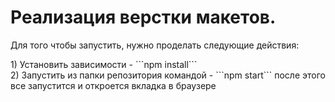 <h1>Реализация верстки макетов.</h1>
<p>Для того чтобы запустить, нужно проделать следующие действия:</p>
1) Установить зависимости - ```npm install``` <br>
2) Запустить из папки репозитория командой - ```npm start``` после этого все запустится и откроется вкладка в браузере<br>
